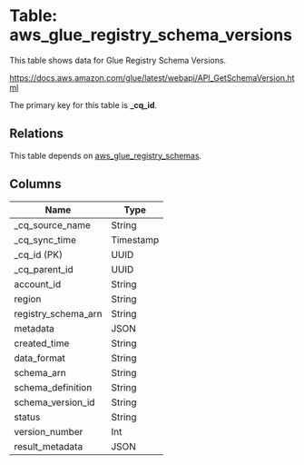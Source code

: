# Table: aws_glue_registry_schema_versions

This table shows data for Glue Registry Schema Versions.

https://docs.aws.amazon.com/glue/latest/webapi/API_GetSchemaVersion.html

The primary key for this table is **_cq_id**.

## Relations

This table depends on [aws_glue_registry_schemas](aws_glue_registry_schemas).

## Columns

| Name          | Type          |
| ------------- | ------------- |
|_cq_source_name|String|
|_cq_sync_time|Timestamp|
|_cq_id (PK)|UUID|
|_cq_parent_id|UUID|
|account_id|String|
|region|String|
|registry_schema_arn|String|
|metadata|JSON|
|created_time|String|
|data_format|String|
|schema_arn|String|
|schema_definition|String|
|schema_version_id|String|
|status|String|
|version_number|Int|
|result_metadata|JSON|